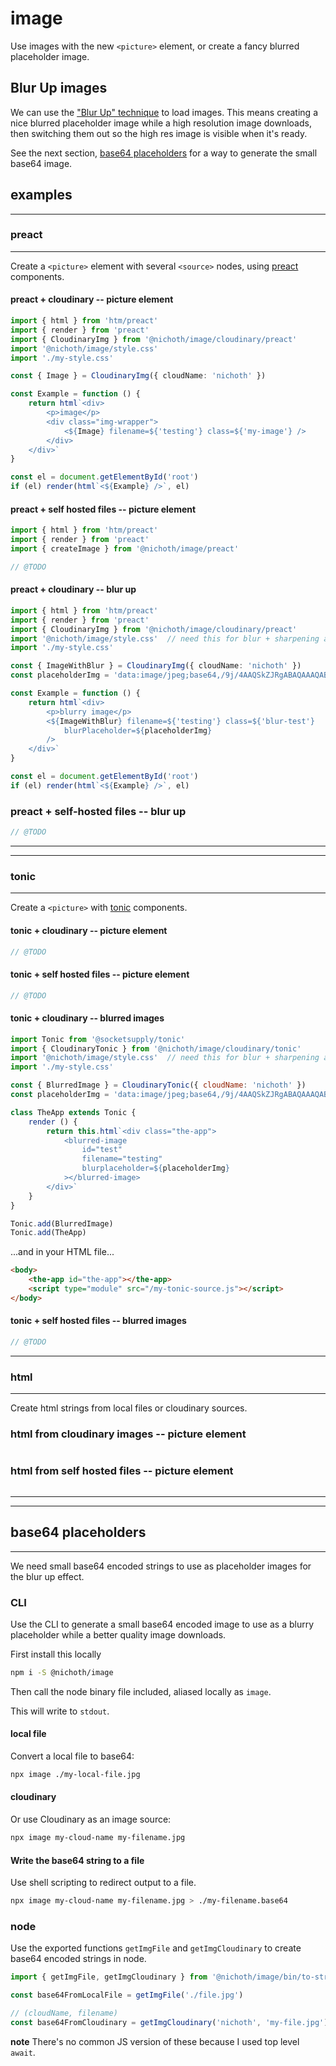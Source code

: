 # image
Use images with the new `<picture>` element, or create a fancy blurred placeholder image.

## Blur Up images
We can use the ["Blur Up" technique](https://css-tricks.com/the-blur-up-technique-for-loading-background-images/) to load images. This means creating a nice blurred placeholder image while a high resolution image downloads, then switching them out so the high res image is visible when it's ready.

See the next section, [base64 placeholders](#base64-placeholders) for a way to generate the small base64 image.


## examples

-------------------------------------------------------

### preact

-------------------------------------------------------

Create a `<picture>` element with several `<source>` nodes, using [preact](https://preactjs.com/) components.

#### preact + cloudinary -- picture element

```ts
import { html } from 'htm/preact'
import { render } from 'preact'
import { CloudinaryImg } from '@nichoth/image/cloudinary/preact'
import '@nichoth/image/style.css'
import './my-style.css'

const { Image } = CloudinaryImg({ cloudName: 'nichoth' })

const Example = function () {
    return html`<div>
        <p>image</p>
        <div class="img-wrapper">
            <${Image} filename=${'testing'} class=${'my-image'} />
        </div>
    </div>`
}

const el = document.getElementById('root')
if (el) render(html`<${Example} />`, el)
```

#### preact + self hosted files -- picture element

```ts
import { html } from 'htm/preact'
import { render } from 'preact'
import { createImage } from '@nichoth/image/preact'

// @TODO
```

#### preact + cloudinary -- blur up
```ts
import { html } from 'htm/preact'
import { render } from 'preact'
import { CloudinaryImg } from '@nichoth/image/cloudinary/preact'
import '@nichoth/image/style.css'  // need this for blur + sharpening animation
import './my-style.css'

const { ImageWithBlur } = CloudinaryImg({ cloudName: 'nichoth' })
const placeholderImg = 'data:image/jpeg;base64,/9j/4AAQSkZJRgABAQAAAQABAAD/2w...'

const Example = function () {
    return html`<div>
        <p>blurry image</p>
        <${ImageWithBlur} filename=${'testing'} class=${'blur-test'}
            blurPlaceholder=${placeholderImg}
        />
    </div>`
}

const el = document.getElementById('root')
if (el) render(html`<${Example} />`, el)
```

### preact + self-hosted files -- blur up
```ts
// @TODO
```


-----------------------------------------------------------



-------------------------------------------------------

### tonic

-------------------------------------------------------
Create a `<picture>` with [tonic](https://tonicframework.dev/) components.

#### tonic + cloudinary -- picture element
```js
// @TODO
```

#### tonic + self hosted files -- picture element
```js
// @TODO
```

#### tonic + cloudinary -- blurred images
```js
import Tonic from '@socketsupply/tonic'
import { CloudinaryTonic } from '@nichoth/image/cloudinary/tonic'
import '@nichoth/image/style.css'  // need this for blur + sharpening animation
import './my-style.css'

const { BlurredImage } = CloudinaryTonic({ cloudName: 'nichoth' })
const placeholderImg = 'data:image/jpeg;base64,/9j/4AAQSkZJRgABAQAAAQABAAD...'

class TheApp extends Tonic {
    render () {
        return this.html`<div class="the-app">
            <blurred-image
                id="test"
                filename="testing"
                blurplaceholder=${placeholderImg}
            ></blurred-image>
        </div>`
    }
}

Tonic.add(BlurredImage)
Tonic.add(TheApp)
```

...and in your HTML file...
```html
<body>
    <the-app id="the-app"></the-app>
    <script type="module" src="/my-tonic-source.js"></script>
</body>
```

#### tonic + self hosted files -- blurred images
```js
// @TODO
```

-------------------------------------------------------

### html

-------------------------------------------------------
Create html strings from local files or cloudinary sources.

### html from cloudinary images -- picture element
```js
```

### html from self hosted files -- picture element
```js
```


------------------------------------------------------------------------


------------------------------------------------------

## base64 placeholders

------------------------------------------------------
We need small base64 encoded strings to use as placeholder images for the blur up effect.

### CLI
Use the CLI to generate a small base64 encoded image to use as a blurry placeholder while a better quality image downloads.

First install this locally
```bash
npm i -S @nichoth/image
```

Then call the node binary file included, aliased locally as `image`.

This will write to `stdout`.

#### local file
Convert a local file to base64:

```bash
npx image ./my-local-file.jpg
```

#### cloudinary
Or use Cloudinary as an image source:

```bash
npx image my-cloud-name my-filename.jpg
```

#### Write the base64 string to a file
Use shell scripting to redirect output to a file.

```bash
npx image my-cloud-name my-filename.jpg > ./my-filename.base64
```

### node
Use the exported functions `getImgFile` and `getImgCloudinary` to create base64 encoded strings in node.

```js
import { getImgFile, getImgCloudinary } from '@nichoth/image/bin/to-string'

const base64FromLocalFile = getImgFile('./file.jpg')

// (cloudName, filename)
const base64FromCloudinary = getImgCloudinary('nichoth', 'my-file.jpg')
```

**note**
There's no common JS version of these because I used top level `await`.
